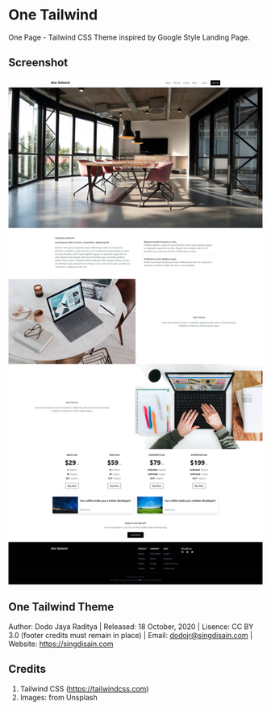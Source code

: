# One Tailwind

One Page - Tailwind CSS Theme inspired by Google Style Landing Page.

## Screenshot

![One Materialize Screenshot](/screenshot.jpg)

## One Tailwind Theme

Author: Dodo Jaya Raditya
| Released: 18 October, 2020
| Lisence: CC BY 3.0 (footer credits must remain in place)
| Email: dodojr@singdisain.com
| Website: https://singdisain.com

## Credits

1. Tailwind CSS (https://tailwindcss.com)
2. Images: from Unsplash